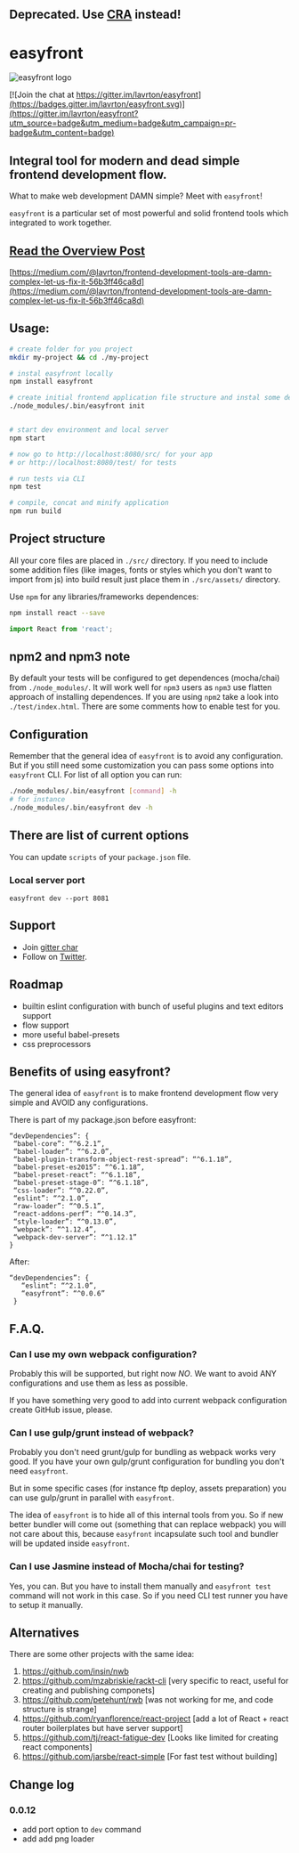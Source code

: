 ## Deprecated. Use [CRA](https://github.com/facebookincubator/create-react-app) instead!



# easyfront

![easyfront logo](https://cloud.githubusercontent.com/assets/1443320/13167423/f09fdf14-d70d-11e5-9221-6d9ccfd45e7e.png)

[![Join the chat at https://gitter.im/lavrton/easyfront](https://badges.gitter.im/lavrton/easyfront.svg)](https://gitter.im/lavrton/easyfront?utm_source=badge&utm_medium=badge&utm_campaign=pr-badge&utm_content=badge)

## Integral tool for modern and dead simple frontend development flow.

What to make web development DAMN simple? Meet with `easyfront`!

`easyfront` is a particular set of most powerful and solid frontend tools which integrated to work together.


## [Read the Overview Post](https://medium.com/@lavrton/frontend-development-tools-are-damn-complex-let-us-fix-it-56b3ff46ca8d)

[https://medium.com/@lavrton/frontend-development-tools-are-damn-complex-let-us-fix-it-56b3ff46ca8d](https://medium.com/@lavrton/frontend-development-tools-are-damn-complex-let-us-fix-it-56b3ff46ca8d)


## Usage:

```bash
# create folder for you project
mkdir my-project && cd ./my-project

# instal easyfront locally
npm install easyfront

# create initial frontend application file structure and instal some deps
./node_modules/.bin/easyfront init


# start dev environment and local server
npm start

# now go to http://localhost:8080/src/ for your app
# or http://localhost:8080/test/ for tests

# run tests via CLI
npm test

# compile, concat and minify application
npm run build
```

## Project structure

All your core files are placed in `./src/` directory.
If you need to include some addition files (like images, fonts or styles which you don't want to import from js) into build result just place them in `./src/assets/` directory.

Use `npm` for any libraries/frameworks dependences:

```bash
npm install react --save
```

```javascript
import React from 'react';
```

## npm2 and npm3 note

By default your tests will be configured to get dependences (mocha/chai) from `./node_modules/`. It will work well for `npm3` users as `npm3` use flatten approach of installing dependences. If you are using `npm2` take a look into `./test/index.html`. There are some comments how to enable test for you.

## Configuration

Remember that the general idea of `easyfront` is to avoid any configuration.
But if you still need some customization you can pass some options into `easyfront` CLI.
For list of all option you can run:

```bash
./node_modules/.bin/easyfront [command] -h
# for instance
./node_modules/.bin/easyfront dev -h
```

## There are list of current options

You can update `scripts` of your `package.json` file.

### Local server port

```
easyfront dev --port 8081
```

## Support

- Join [gitter char](https://gitter.im/lavrton/easyfront)
- Follow on [Twitter](https://twitter.com/lavrton).

## Roadmap

- builtin eslint configuration with bunch of useful plugins and text editors support
- flow support
- more useful babel-presets
- css preprocessors


## Benefits of using easyfront?

The general idea of `easyfront` is to make frontend development flow very simple and AVOID any configurations.

There is part of my package.json before easyfront:

```
“devDependencies”: {
 “babel-core”: “^6.2.1”,
 “babel-loader”: “^6.2.0”,
 “babel-plugin-transform-object-rest-spread”: “^6.1.18”,
 “babel-preset-es2015”: “^6.1.18”,
 “babel-preset-react”: “^6.1.18”,
 “babel-preset-stage-0”: “^6.1.18”,
 “css-loader”: “^0.22.0”,
 “eslint”: “^2.1.0”,
 “raw-loader”: “^0.5.1”,
 “react-addons-perf”: “^0.14.3”,
 “style-loader”: “^0.13.0”,
 “webpack”: “^1.12.4”,
 “webpack-dev-server”: “^1.12.1”
}
```
After:
```
“devDependencies”: {
   “eslint”: “^2.1.0”,
   “easyfront”: “^0.0.6”
 }
 ```


## F.A.Q.

### Can I use my own webpack configuration?

Probably this will be supported, but right now *NO*.
We want to avoid ANY configurations and use them as less as possible.

If you have something very good to add into current webpack configuration create GitHub issue, please.

### Can I use gulp/grunt instead of webpack?

Probably you don't need grunt/gulp for bundling as webpack works very good. If you have your own gulp/grunt configuration for bundling you don't need `easyfront`.

But in some specific cases (for instance ftp deploy, assets preparation) you can use gulp/grunt in parallel with `easyfront`.

The idea of `easyfront` is to hide all of this internal tools from you. So if new better bundler will come out (something that can replace webpack) you will not care about this, because `easyfront` incapsulate such tool and bundler will be updated inside `easyfront`.


### Can I use Jasmine instead of Mocha/chai for testing?

Yes, you can. But you have to install them manually and `easyfront test` command will not work in this case. So if you need CLI test runner you have to setup it manually.

## Alternatives

There are some other projects with the same idea:

1. https://github.com/insin/nwb
2. https://github.com/mzabriskie/rackt-cli  [very specific to react, useful for creating and publishing componets]
3. https://github.com/petehunt/rwb [was not working for me, and code structure is strange]
4. https://github.com/ryanflorence/react-project [add a lot of React + react router boilerplates but have server support]
5. https://github.com/tj/react-fatigue-dev [Looks like limited for creating react components]
6. https://github.com/jarsbe/react-simple [For fast test without building]

## Change log

### 0.0.12

- add port option to `dev` command
- add add png loader
